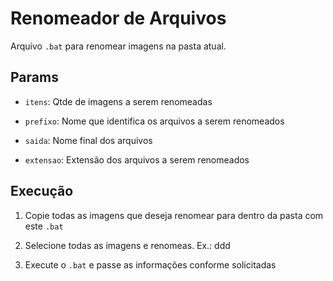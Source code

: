 # Renomeador de Arquivos

Arquivo `.bat` para renomear imagens na pasta atual.

## Params

- `itens`: Qtde de imagens a serem renomeadas

- `prefixo`: Nome que identifica os arquivos a serem renomeados

- `saida`: Nome final dos arquivos

- `extensao`: Extensão dos arquivos a serem renomeados

## Execução

1. Copie todas as imagens que deseja renomear para dentro da pasta com este `.bat`

2. Selecione todas as imagens e renomeas. Ex.: ddd

3. Execute o `.bat` e passe as informações conforme solicitadas